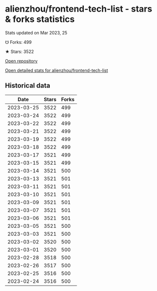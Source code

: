 # alienzhou/frontend-tech-list - stars & forks statistics

Stats updated on Mar 2023, 25

☋ Forks: 499

★ Stars: 3522

[Open repository](https://github.com/alienzhou/frontend-tech-list)

[Open detailed stats for alienzhou/frontend-tech-list](https://reviewgithub.com/rep/alienzhou/frontend-tech-list)

## Historical data
| Date | Stars | Forks |
|------|-------|-------|
| 2023-03-25 | 3522 | 499 | 
| 2023-03-24 | 3522 | 499 | 
| 2023-03-22 | 3522 | 499 | 
| 2023-03-21 | 3522 | 499 | 
| 2023-03-19 | 3522 | 499 | 
| 2023-03-18 | 3522 | 499 | 
| 2023-03-17 | 3521 | 499 | 
| 2023-03-15 | 3521 | 499 | 
| 2023-03-14 | 3521 | 500 | 
| 2023-03-13 | 3521 | 501 | 
| 2023-03-11 | 3521 | 501 | 
| 2023-03-10 | 3521 | 501 | 
| 2023-03-09 | 3521 | 501 | 
| 2023-03-07 | 3521 | 501 | 
| 2023-03-06 | 3521 | 501 | 
| 2023-03-05 | 3521 | 500 | 
| 2023-03-03 | 3521 | 500 | 
| 2023-03-02 | 3520 | 500 | 
| 2023-03-01 | 3520 | 500 | 
| 2023-02-28 | 3518 | 500 | 
| 2023-02-26 | 3517 | 500 | 
| 2023-02-25 | 3516 | 500 | 
| 2023-02-24 | 3516 | 500 | 

